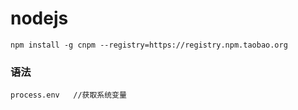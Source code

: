 # nodejs

```
npm install -g cnpm --registry=https://registry.npm.taobao.org
```

### 语法

```
process.env   //获取系统变量
```